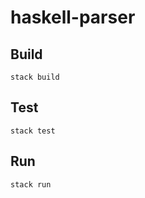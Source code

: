 # haskell-parser

## Build

```
stack build
```

## Test

```
stack test
```

## Run

```
stack run
```
